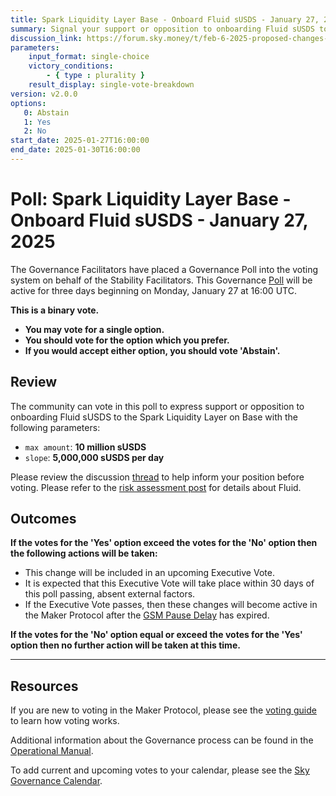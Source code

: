 ```yaml
---
title: Spark Liquidity Layer Base - Onboard Fluid sUSDS - January 27, 2025
summary: Signal your support or opposition to onboarding Fluid sUSDS to the Spark Liquidity Layer on Base.
discussion_link: https://forum.sky.money/t/feb-6-2025-proposed-changes-to-spark-for-upcoming-spell-actual/25888
parameters:
    input_format: single-choice
    victory_conditions:
        - { type : plurality }
    result_display: single-vote-breakdown
version: v2.0.0
options:
   0: Abstain
   1: Yes
   2: No
start_date: 2025-01-27T16:00:00
end_date: 2025-01-30T16:00:00
---
```

# Poll: Spark Liquidity Layer Base - Onboard Fluid sUSDS - January 27, 2025

The Governance Facilitators have placed a Governance Poll into the voting system on behalf of the Stability Facilitators. This Governance [Poll](https://sky-atlas.powerhouse.io/#A.1.9.1_Operational_Weekly_Cycle-b189fa17-57a9-4d4e-9780-0ce4efd94211%7C0db30308) will be active for three days beginning on Monday, January 27 at 16:00 UTC.

**This is a binary vote.**

- **You may vote for a single option.**
- **You should vote for the option which you prefer.**
- **If you would accept either option, you should vote 'Abstain'.**

## Review

The community can vote in this poll to express support or opposition to onboarding Fluid sUSDS to the Spark Liquidity Layer on Base with the following parameters:

- `max amount`: **10 million sUSDS**
- `slope`: **5,000,000 sUSDS per day**

Please review the discussion [thread](https://forum.sky.money/t/feb-6-2025-proposed-changes-to-spark-for-upcoming-spell-actual/25888) to help inform your position before voting. Please refer to the [risk assessment post](https://forum.sky.money/t/instadapp-fluid-risk-assessment/25889) for details about Fluid.

## Outcomes

**If the votes for the 'Yes' option exceed the votes for the 'No' option then the following actions will be taken:**

- This change will be included in an upcoming Executive Vote.
- It is expected that this Executive Vote will take place within 30 days of this poll passing, absent external factors.
- If the Executive Vote passes, then these changes will become active in the Maker Protocol after the [GSM Pause Delay](https://sky-atlas.powerhouse.io/#A.1.8.2.1_Pause_Delay-a98b8227-95f6-4711-9d8d-f52cbc6ad2d0%7C0db30758e055) has expired.

**If the votes for the 'No' option equal or exceed the votes for the 'Yes' option then no further action will be taken at this time.**

---

## Resources

If you are new to voting in the Maker Protocol, please see the [voting guide](https://manual.makerdao.com/governance/voting-in-makerdao/on-chain-governance) to learn how voting works.

Additional information about the Governance process can be found in the [Operational Manual](https://manual.makerdao.com).

To add current and upcoming votes to your calendar, please see the [Sky Governance Calendar](https://manual.makerdao.com/makerdao/calendars/governance-calendar).
